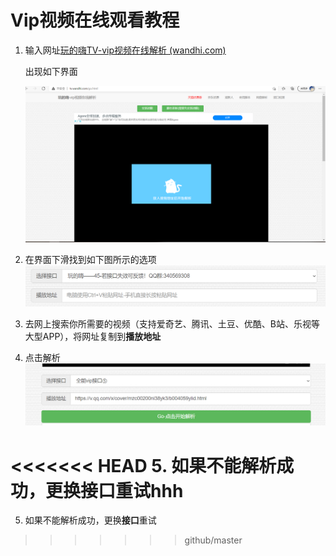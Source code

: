 # Vip视频在线观看教程

1. 输入网址[玩的嗨TV-vip视频在线解析 (wandhi.com)](http://tv.wandhi.com/go.html)

   出现如下界面

   ![image-20211028160545751](Vip视频在线观看教程.assets/image-20211028160545751.png)

2. 在界面下滑找到如下图所示的选项![image-20211028160629168](Vip视频在线观看教程.assets/image-20211028160629168.png)

3. 去网上搜索你所需要的视频（支持爱奇艺、腾讯、土豆、优酷、B站、乐视等大型APP），将网址复制到**播放地址**

4. 点击解析![image-20211028160926345](Vip视频在线观看教程.assets/image-20211028160926345-16354089319451.png)

<<<<<<< HEAD
5. 如果不能解析成功，更换**接口**重试hhh
=======
5. 如果不能解析成功，更换**接口**重试
>>>>>>> github/master

   

   

